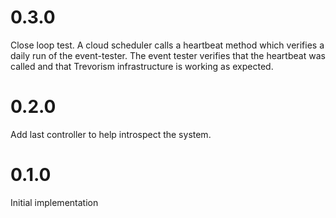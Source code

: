 # 0.3.0

Close loop test. A cloud scheduler calls a heartbeat method which verifies a daily run of the event-tester.
The event tester verifies that the heartbeat was called and that Trevorism infrastructure is working as expected.

# 0.2.0

Add last controller to help introspect the system.

# 0.1.0

Initial implementation